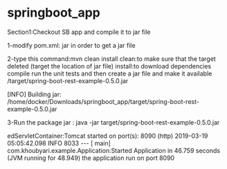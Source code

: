 # springboot_app
Section1:Checkout SB app and compile it to jar file

1-modify pom.xml: <packaging>jar</packaging> in order to get a jar file 

2-type this command:mvn clean install 
clean:to make sure that the target deleted (target the location of jar file)
install:to download dependencies compile run the unit tests and then create a jar file and make it available /target/spring-boot-rest-example-0.5.0.jar

[INFO] Building jar: /home/docker/Downloads/springboot_app/target/spring-boot-rest-example-0.5.0.jar

3-Run the package jar :
java -jar target/spring-boot-rest-example-0.5.0.jar

edServletContainer:Tomcat started on port(s): 8090 (http)
2019-03-19 05:05:42.098  INFO 8033 --- [           main] com.khoubyari.example.Application:Started Application in 46.759 seconds (JVM running for 48.949)
the application run on port 8090





